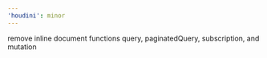 ```yaml
---
'houdini': minor
---
```


remove inline document functions query, paginatedQuery, subscription, and mutation
